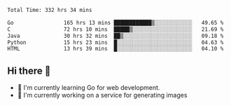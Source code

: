 <!--START_SECTION:waka-->

```txt
Total Time: 332 hrs 34 mins

Go                165 hrs 13 mins ████████████▒░░░░░░░░░░░░   49.65 %
C                 72 hrs 10 mins  █████▒░░░░░░░░░░░░░░░░░░░   21.69 %
Java              30 hrs 32 mins  ██▒░░░░░░░░░░░░░░░░░░░░░░   09.18 %
Python            15 hrs 23 mins  █░░░░░░░░░░░░░░░░░░░░░░░░   04.63 %
HTML              13 hrs 39 mins  █░░░░░░░░░░░░░░░░░░░░░░░░   04.10 %
```

<!--END_SECTION:waka-->

## Hi there 👋
- 🌱 I'm currently learning Go for web development.
- 🔭 I'm currently working on a service for generating images 

<!--
**prorok210/prorok210** is a ✨ _special_ ✨ repository because its `README.md` (this file) appears on your GitHub profile.

Here are some ideas to get you started:

- 🔭 I’m currently working on ...
- 🌱 I’m currently learning ...
- 👯 I’m looking to collaborate on ...
- 🤔 I’m looking for help with ...
- 💬 Ask me about ...
- 📫 How to reach me: ...
- 😄 Pronouns: ...
- ⚡ Fun fact: ...
-->
